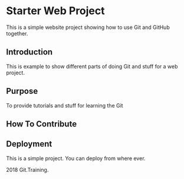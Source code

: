 # Starter Web Project

This is a simple website project 
showing how to use Git and GitHub together.

## Introduction

This is example to show different parts of
doing Git and stuff for a
web project.

## Purpose

To provide tutorials and stuff for
learning the Git

## How To Contribute

## Deployment

This is a simple project.
You can deploy from where ever.

2018 Git.Training.
